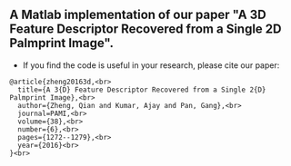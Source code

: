 ## A Matlab implementation of our paper "A 3D Feature Descriptor Recovered from a Single 2D Palmprint Image". <br>
- If you find the code is useful in your research, please cite our paper: <br>


```
@article{zheng20163d,<br>
  title={A 3{D} Feature Descriptor Recovered from a Single 2{D} Palmprint Image},<br>
  author={Zheng, Qian and Kumar, Ajay and Pan, Gang},<br>
  journal=PAMI,<br>
  volume={38},<br>
  number={6},<br>
  pages={1272--1279},<br>
  year={2016}<br>
}<br>
```

